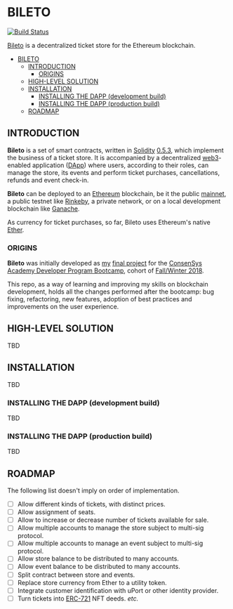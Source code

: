 # BILETO

[![Build Status](https://travis-ci.org/feamcor/bileto.svg?branch=master)](https://travis-ci.org/feamcor/bileto)

[Bileto](https://en.wiktionary.org/wiki/bileto) is a decentralized ticket store for the Ethereum blockchain.

- [BILETO](#bileto)
  - [INTRODUCTION](#introduction)
    - [ORIGINS](#origins)
  - [HIGH-LEVEL SOLUTION](#high-level-solution)
  - [INSTALLATION](#installation)
    - [INSTALLING THE DAPP (development build)](#installing-the-dapp-development-build)
    - [INSTALLING THE DAPP (production build)](#installing-the-dapp-production-build)
  - [ROADMAP](#roadmap)

## INTRODUCTION

**Bileto** is a set of smart contracts, written in [Solidity](https://solidity.readthedocs.io/en/v0.5.3/index.html) [0.5.3](https://github.com/ethereum/solidity/releases/tag/v0.5.3), which implement the business of a ticket store. It is accompanied by a decentralized [web3](https://blockchainhub.net/web3-decentralized-web)-enabled application ([DApp](https://ethereum.stackexchange.com/questions/383/what-is-a-dapp)) where users, according to their roles, can manage the store, its events and perform ticket purchases, cancellations, refunds and event check-in.

**Bileto** can be deployed to an [Ethereum](https://ethereum.org) blockchain, be it the public [mainnet](https://etherscan.io), a public testnet like [Rinkeby](https://rinkeby.etherscan.io), a private network, or on a local development blockchain like [Ganache](https://truffleframework.com/ganache).

As currency for ticket purchases, so far, Bileto uses Ethereum's native [Ether](https://www.ethereum.org/ether).

### ORIGINS

**Bileto** was initially developed as [my](https://github.com/feamcor) [final project](https://github.com/dev-bootcamp-2019/final-project-feamcor) for the [ConsenSys Academy Developer Program Bootcamp](https://consensys.net/academy/bootcamp), cohort of [Fall/Winter 2018](https://courses.consensys.net/courses/course-v1:ConsenSysAcademy+2018DP+2/about).

This repo, as a way of learning and improving my skills on blockchain development, holds all the changes performed after the bootcamp: bug fixing, refactoring, new features, adoption of best practices and improvements on the user experience.

## HIGH-LEVEL SOLUTION

TBD

## INSTALLATION

TBD

### INSTALLING THE DAPP (development build)

TBD

### INSTALLING THE DAPP (production build)

TBD

## ROADMAP

The following list doesn't imply on order of implementation.

- [ ] Allow different kinds of tickets, with distinct prices.
- [ ] Allow assignment of seats.
- [ ] Allow to increase or decrease number of tickets available for sale.
- [ ] Allow multiple accounts to manage the store subject to multi-sig protocol.
- [ ] Allow multiple accounts to manage an event subject to multi-sig protocol.
- [ ] Allow store balance to be distributed to many accounts.
- [ ] Allow event balance to be distributed to many accounts.
- [ ] Split contract between store and events.
- [ ] Replace store currency from Ether to a utility token.
- [ ] Integrate customer identification with uPort or other identity provider.
- [ ] Turn tickets into [ERC-721](https://eips.ethereum.org/EIPS/eip-721) NFT deeds.
      _etc._
